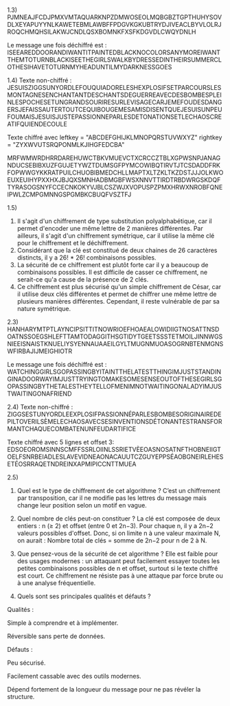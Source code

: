 1.3) PJMNEAJFCDJPMXVMTAQUARKNPZDMWOSEOLMQBGBZTGPTHUHYSOVDLXEYAPUYYNLKAWETEBMLAWBFFPDGVKGKUBTRYDJIVEACLBYVLOLRJROQCHMQHSILAKWJCNDLQSXBOMNKFXSFKDGVDLCWQYDNLH

Le message une fois déchiffré est : ISEEAREDDOORANDIWANTITPAINTEDBLACKNOCOLORSANYMOREIWANTTHEMTOTURNBLACKISEETHEGIRLSWALKBYDRESSEDINTHEIRSUMMERCLOTHESIHAVETOTURNMYHEADUNTILMYDARKNESSGOES

1.4) Texte non-chiffré : JESUISZIGGSUNYORDLEFOUQUIADORELESHEXPLOSIFSETPARCOURSLESMONTAGNESENCHANTANTDESCHANTSDEGUERREAVECDESBOMBESPLEINLESPOCHESETUNGRANDSOURIRESURLEVISAGECARJEMEFOUDESDANGERSJEFAISSAUTERTOUTCEQUIBOUGEMESAMISDISENTQUEJESUISUNPEUFOUMAISJESUISJUSTEPASSIONNEPARLESDETONATIONSETLECHAOSCREATIFQUIENDECOULE

Texte chiffré avec  leftkey = "ABCDEFGHIJKLMNOPQRSTUVWXYZ"
                    rightkey = "ZYXWVUTSRQPONMLKJIHGFEDCBA"

MRFWMWRDHRRDAREHUWCTBKVMUEVCTXCRCCZTBLXGPWSNPJANAGNDUCSEBIBXUZFGUJETYWZTDUMSGFPYMCOWIBQTIRVTJTCSDADDFRKFOPWWGYKKRATPUILCHUOBIBMEDCHLLMAPTXLTZKLTKZDSTJJJOLKWOEUXEUIHYPXXHXJBJQXSMNHADBMGBFWSXNNVTTIRDTRBDWRGSKDQFTYRASOGSNYFCCECNKOKYVJBLCSZWJXVOPUSPZPMXHRWXNROBFQNEIPWLZCMPGMNNGSPGMBKCBUQFVSZTFJ

1.5)  
1. Il s'agit d'un chiffrement de type substitution polyalphabétique, car il permet d'encoder une même lettre de 2 manières différentes. Par ailleurs, il s'agit d'un chiffrement symétrique, car il utilise la même clé pour le chiffrement et le déchiffrement.
2. Considérant que la clé est constitué de deux chaines de 26 caractères distincts, il y a 26! * 26! combinaisons possibles.
3. La sécurité de ce chiffrement est plutôt forte car il y a beaucoup de combinaisons possibles. Il est difficile de casser ce chiffrement, ne serait-ce qu'a cause de la présence de 2 clés.
4. Ce chiffrement est plus sécurisé qu'un simple chiffrement de César, car il utilise deux clés différentes et permet de chiffrer une même lettre de plusieurs manières différentes. Cependant, il reste vulnérable de par sa nature symétrique. 


2.3) HANHARYMTPTLAYNCIPSITTITNOWRIOEFHOAEALOWIDIIGTNOSATTNSDOATNSSOEGSHLEFTTAMTODAGGITHSGTIDYTGEETSSSTETMOILJINNWGSNIEEISNAISTKNUELIYSYENNAUAAEILGYLTMUGNMUOASOGRNBTENMGNSWFIRBAJIJMEIGHIOTR

Le message une fois déchiffré est : WATCHINGGIRLSGOPASSINGBYITAINTTHELATESTTHINGIMJUSTSTANDINGINADOORWAYIMJUSTTRYINGTOMAKESOMESENSEOUTOFTHESEGIRLSGOPASSINGBYTHETALESTHEYTELLOFMENIMNOTWAITINGONALADYIMJUSTWAITINGONAFRIEND

2.4) Texte non-chiffré : ZIGGSESTUNYORDLEEXPLOSIFPASSIONNÉPARLESBOMBESORIGINAIREDEPILTOVERILSÈMELECHAOSAVECSESINVENTIONSDÉTONANTESTRANSFORMANTCHAQUECOMBATENUNFEUDARTIFICE

Texte chiffré avec 5 lignes et offset 3: EDSOEOROMSINNSCMFFSSRLOIINLSSRIETVÈEOASNOSATNFTHOBNEIIGTOELFSNRBEIADLESLAVEVIDNEAONACAUUTCZGUYEPPSÉAOBGNEIRLEHESETÉOSRRAQETNDREINXAPMIPICCNTTMUEA

2.5)
1. Quel est le type de chiffrement de cet algorithme ?
C’est un chiffrement par transposition, car il ne modifie pas les lettres du message mais change leur position selon un motif en vague.

2. Quel nombre de clés peut-on constituer ?
La clé est composée de deux entiers : n (≥ 2) et offset (entre 0 et 2n−3).
Pour chaque n, il y a 2n−2 valeurs possibles d'offset. Donc, si on limite n à une valeur maximale N, on aurait :
Nombre total de clés = somme de 2n−2 pour n de 2 à N.

3. Que pensez-vous de la sécurité de cet algorithme ?
Elle est faible pour des usages modernes : un attaquant peut facilement essayer toutes les petites combinaisons possibles de n et offset, surtout si le texte chiffré est court. Ce chiffrement ne résiste pas à une attaque par force brute ou à une analyse fréquentielle.

4. Quels sont ses principales qualités et défauts ?

Qualités :

Simple à comprendre et à implémenter.

Réversible sans perte de données.

Défauts :

Peu sécurisé.

Facilement cassable avec des outils modernes.

Dépend fortement de la longueur du message pour ne pas révéler la structure.